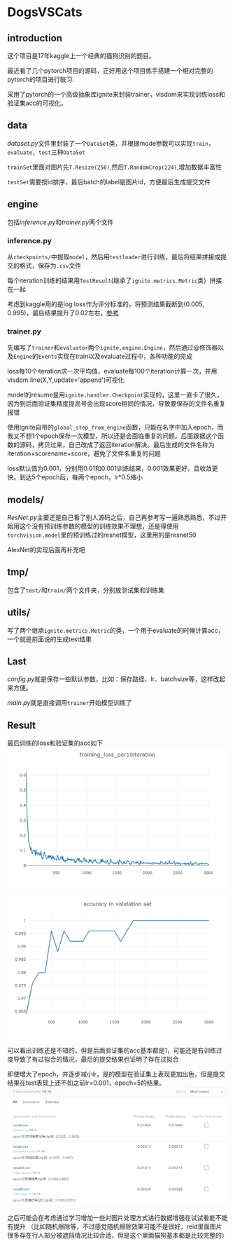 # DogsVSCats
## introduction

这个项目是17年kaggle上一个经典的猫狗识别的题目。

最近看了几个pytorch项目的源码，正好用这个项目练手搭建一个相对完整的pytorch的项目进行联习.

采用了pytorch的一个高级抽象库ignite来封装trainer，visdom来实现训练loss和验证集acc的可视化。

## data
*dataset.py*文件里封装了一个`DataSet`类，并根据mode参数可以实现`train`，`evaluate`，`test`三种`DataSet`

`trainSet`里面对图片先`T.Resize(256)`,然后`T.RandomCrop(224)`,增加数据丰富性

`testSet`需要按id排序，最后batch的label是图片id，方便最后生成提交文件

## engine
包括*inference.py*和*trainer.py*两个文件
### inference.py
从`checkpoints/`中提取`model`，然后用`testloader`进行训练，最后将结果拼接成提交的格式，保存为`.csv`文件

每个iteration训练的结果用`TestResult`(继承了`ignite.metrics.Metric`类）拼接在一起

考虑到kaggle用的是log loss作为评分标准的，将预测结果截断到(0.005, 0.995)，最后结果提升了0.02左右。[参考](https://zhuanlan.zhihu.com/p/62317034?utm_source=wechat_sessio)

### trainer.py
先编写了`trainer`和`evaluator`两个`ignite.engine.Engine`，然后通过@修饰器以及`Engine`的`Events`实现在train以及evaluate过程中，各种功能的完成

loss每10个iteration求一次平均值，evaluate每100个iteration计算一次，并用visdom.line(X,Y,update='append')可视化

model的resume是用`ignite.handler.Checkpoint`实现的，这里一直卡了很久，因为到后面验证集精度提高号会出现score相同的情况，导致要保存的文件名重复报错

使用ignite自带的`global_step_from_engine`函数，只能在名字中加入epoch，而我又不想1个epoch保存一次模型，所以还是会面临重复的问题。后面跟据这个函数的源码，拷贝过来，自己改成了返回iteration解决。最后生成的文件名称为iteration+scorename+score，避免了文件名重复的问题

loss默认值为0.001，分别用0.01和0.001训练结果，0.001效果更好，且收敛更快。到达5个epoch后，每两个epoch，lr*0.5缩小

## models/
*ResNet.py*主要还是自己看了别人源码之后，自己再参考写一遍熟悉熟悉，不过开始用这个没有预训练参数的模型的训练效果不理想，还是得使用`torchvision.model`里的预训练过的resnet模型，这里用的是resnet50

AlexNet的实现后面再补充吧

## tmp/
包含了`test/`和`train/`两个文件夹，分别放测试集和训练集

## utils/
写了两个继承`ignite.metrics.Metric`的类，一个用于evaluate的时候计算acc，一个就是前面说的生成test结果

## Last
*config.py*就是保存一些默认参数，比如：保存路径、lr、batchsize等，这样改起来方便。

*main.py*就是直接调用`trainer`开始模型训练了

## Result
最后训练的loss和验证集的acc如下
![image](https://github.com/ArtoriaYe/DogsVSCats/blob/master/img/training_loss_per10iteration.png)

![image](https://github.com/ArtoriaYe/DogsVSCats/blob/master/img/accuracy_in_validation.png)

可以看出训练还是不错的，但是后面验证集的acc基本都是1，可能还是有训练过度导致了有过拟合的情况，最后的提交结果也证明了存在过拟合

即使增大了epoch，并逐步减小lr，是的模型在验证集上表现更加出色，但是提交结果在test表现上还不如之前lr=0.001，epoch=5的结果。
![image](https://github.com/ArtoriaYe/DogsVSCats/blob/master/img/submission.png)

之后可能会在考虑通过学习增加一些对图片处理方式进行数据增强在试试看能不能有提升
（比如随机擦除等，不过感觉随机擦除效果可能不是很好，reid里面图片很多存在行人部分被遮挡情况比较合适，但是这个里面猫狗基本都是比较完整的）
